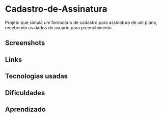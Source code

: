 # Cadastro-de-Assinatura
Projeto que simula um formulário de cadastro para assinatura de um plano, recebendo os dados do usuário para preenchimento.

## Screenshots

## Links

## Tecnologias usadas

## Dificuldades

## Aprendizado
